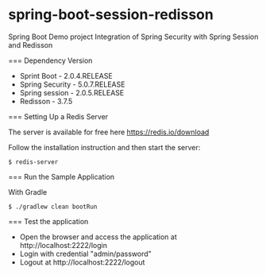 # spring-boot-session-redisson
Spring Boot Demo project Integration of Spring Security with Spring Session and Redisson

=== Dependency Version
- Sprint Boot - 2.0.4.RELEASE
- Spring Security - 5.0.7.RELEASE
- Spring session - 2.0.5.RELEASE
- Redisson - 3.7.5

=== Setting Up a Redis Server

The server is available for free here https://redis.io/download

Follow the installation instruction and then start the server:

```shell
$ redis-server
```

=== Run the Sample Application

With Gradle
```shell
$ ./gradlew clean bootRun
```

=== Test the application

- Open the browser and access the application at http://localhost:2222/login
- Login with credential "admin/password"
- Logout at http://localhost:2222/logout

